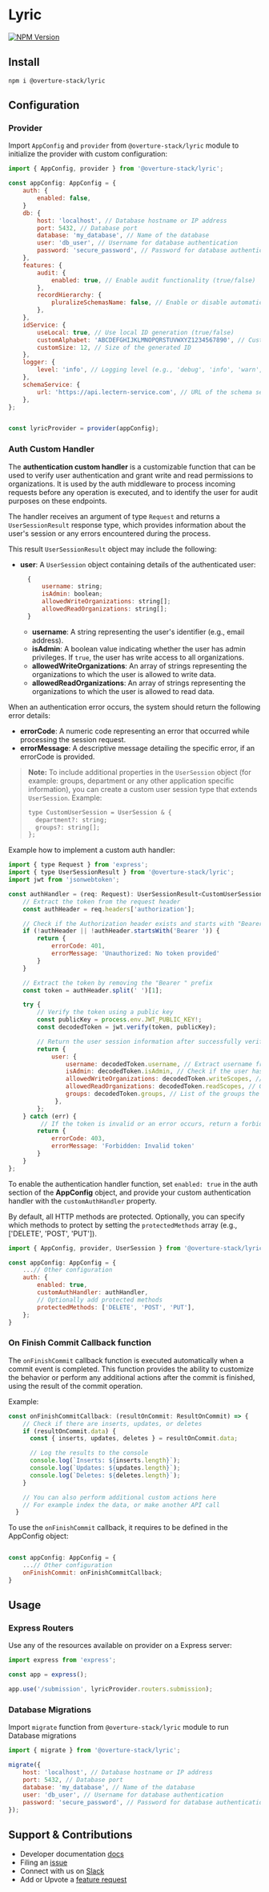 # Lyric

[![NPM Version](https://img.shields.io/npm/v/@overture-stack/lyric?color=%23cb3837&style=for-the-badge&logo=npm)](https://www.npmjs.com/package/@overture-stack/lyric)

## Install

```
npm i @overture-stack/lyric
```

## Configuration

### Provider

Import `AppConfig` and `provider` from `@overture-stack/lyric` module to initialize the provider with custom configuration:

```javascript
import { AppConfig, provider } from '@overture-stack/lyric';

const appConfig: AppConfig = {
	auth: {
		enabled: false,
	}
	db: {
		host: 'localhost', // Database hostname or IP address
		port: 5432, // Database port
		database: 'my_database', // Name of the database
		user: 'db_user', // Username for database authentication
		password: 'secure_password', // Password for database authentication
	},
	features: {
		audit: {
			enabled: true, // Enable audit functionality (true/false)
		},
		recordHierarchy: {
			pluralizeSchemasName: false, // Enable or disable automatic schema name pluralization (true/false)
		},
	},
	idService: {
		useLocal: true, // Use local ID generation (true/false)
		customAlphabet: 'ABCDEFGHIJKLMNOPQRSTUVWXYZ1234567890', // Custom alphabet for ID generation
		customSize: 12, // Size of the generated ID
	},
	logger: {
		level: 'info', // Logging level (e.g., 'debug', 'info', 'warn', 'error')
	},
	schemaService: {
		url: 'https://api.lectern-service.com', // URL of the schema service
	},
};


const lyricProvider = provider(appConfig);
```

### Auth Custom Handler

The **authentication custom handler** is a customizable function that can be used to verify user authentication and grant write and read permissions to organizations. It is used by the auth middleware to process incoming requests before any operation is executed, and to identify the user for audit purposes on these endpoints.

The handler receives an argument of type `Request` and returns a `UserSessionResult` response type, which provides information about the user's session or any errors encountered during the process.

This result `UserSessionResult` object may include the following:

- **user**: A `UserSession` object containing details of the authenticated user:

  ```javascript
  	{
  		username: string;
  		isAdmin: boolean;
  		allowedWriteOrganizations: string[];
  		allowedReadOrganizations: string[];
  	}
  ```

  - **username**: A string representing the user's identifier (e.g., email address).
  - **isAdmin**: A boolean value indicating whether the user has admin privileges. If `true`, the user has write access to all organizations.
  - **allowedWriteOrganizations**: An array of strings representing the organizations to which the user is allowed to write data.
  - **allowedReadOrganizations**: An array of strings representing the organizations to which the user is allowed to read data.

When an authentication error occurs, the system should return the following error details:

- **errorCode**: A numeric code representing an error that occurred while processing the session request.
- **errorMessage**: A descriptive message detailing the specific error, if an errorCode is provided.

> **Note:** To include additional properties in the `UserSession` object (for example: groups, department or any other application specific information), you can create a custom user session type that extends `UserSession`. Example:
>
> ```javascript
> type CustomUserSession = UserSession & {
>   department?: string;
>   groups?: string[];
> };
> ```

Example how to implement a custom auth handler:

```javascript
import { type Request } from 'express';
import { type UserSessionResult } from '@overture-stack/lyric';
import jwt from 'jsonwebtoken';

const authHandler = (req: Request): UserSessionResult<CustomUserSession> => {
    // Extract the token from the request header
    const authHeader = req.headers['authorization'];

    // Check if the Authorization header exists and starts with "Bearer"
	if (!authHeader || !authHeader.startsWith('Bearer ')) {
		return {
			errorCode: 401,
			errorMessage: 'Unauthorized: No token provided'
		}
	}

	// Extract the token by removing the "Bearer " prefix
	const token = authHeader.split(' ')[1];

    try {
		// Verify the token using a public key
		const publicKey = process.env.JWT_PUBLIC_KEY!;
		const decodedToken = jwt.verify(token, publicKey);

		// Return the user session information after successfully verifying the  token
		return {
			user: {
				username: decodedToken.username, // Extract username from the decoded token
				isAdmin: decodedToken.isAdmin, // Check if the user has admin privileges
				allowedWriteOrganizations: decodedToken.writeScopes, // Get the list of organizations the user can write to
				allowedReadOrganizations: decodedToken.readScopes, // Get the list of organizations the user can read
				groups: decodedToken.groups, // List of the groups the user is part of
			 },
		};
	} catch (err) {
		 // If the token is invalid or an error occurs, return a forbidden error
		return {
			errorCode: 403,
			errorMessage: 'Forbidden: Invalid token'
		}
	}
};
```

To enable the authentication handler function, set `enabled: true` in the auth section of the **AppConfig** object, and provide your custom authentication handler with the `customAuthHandler` property.

By default, all HTTP methods are protected. Optionally, you can specify which methods to protect by setting the `protectedMethods` array (e.g., ['DELETE', 'POST', 'PUT']).

```javascript
import { AppConfig, provider, UserSession } from '@overture-stack/lyric';

const appConfig: AppConfig = {
	...// Other configuration
	auth: {
		enabled: true,
		customAuthHandler: authHandler,
		// Optionally add protected methods
		protectedMethods: ['DELETE', 'POST', 'PUT'],
	};
}
```

### On Finish Commit Callback function

The `onFinishCommit` callback function is executed automatically when a commit event is completed. This function provides the ability to customize the behavior or perform any additional actions after the commit is finished, using the result of the commit operation.

Example:

```javascript
const onFinishCommitCallback: (resultOnCommit: ResultOnCommit) => {
    // Check if there are inserts, updates, or deletes
    if (resultOnCommit.data) {
      const { inserts, updates, deletes } = resultOnCommit.data;

      // Log the results to the console
      console.log(`Inserts: ${inserts.length}`);
      console.log(`Updates: ${updates.length}`);
      console.log(`Deletes: ${deletes.length}`);
    }

    // You can also perform additional custom actions here
    // For example index the data, or make another API call
  }
```

To use the `onFinishCommit` callback, it requires to be defined in the AppConfig object:

```javascript

const appConfig: AppConfig = {
	...// Other configuration
	onFinishCommit: onFinishCommitCallback;
}
```

## Usage

### Express Routers

Use any of the resources available on provider on a Express server:

```javascript
import express from 'express';

const app = express();

app.use('/submission', lyricProvider.routers.submission);
```

### Database Migrations

Import `migrate` function from `@overture-stack/lyric` module to run Database migrations

```javascript
import { migrate } from '@overture-stack/lyric';

migrate({
	host: 'localhost', // Database hostname or IP address
	port: 5432, // Database port
	database: 'my_database', // Name of the database
	user: 'db_user', // Username for database authentication
	password: 'secure_password', // Password for database authentication
});
```

## Support & Contributions

- Developer documentation [docs](https://github.com/overture-stack/lyric/blob/main/packages/data-provider/docs/add-new-resources.md)
- Filing an [issue](https://github.com/overture-stack/lyric/issues)
- Connect with us on [Slack](http://slack.overture.bio)
- Add or Upvote a [feature request](https://github.com/overture-stack/lyric/issues/new?assignees=&labels=&projects=&template=Feature_Requests.md)
